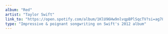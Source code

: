 ```yaml
---
album: "Red"
artist: "Taylor Swift"
link_to: "https://open.spotify.com/album/1KlU96Hw9nlvqpBPlSqcTV?si=ag78OezIQJy5phiKCsSzNA"
type: "Impressive & poignant songwriting on Swift's 2012 album"
---
```

